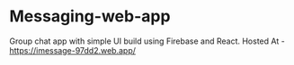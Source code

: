 # Messaging-web-app
Group chat app with simple UI build using Firebase and React.
Hosted At - https://imessage-97dd2.web.app/
